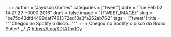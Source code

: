 
+++
author = "Jaydson Gomes"
categories = ["tweet"]
date = "Tue Feb 02 14:27:27 +0000 2016"
draft = false
image = "{TWEET_IMAGE}"
slug = "be75c43dfd4499daf7461372ed13a3fa262ab762"
tags = ["tweet"]
title = """Chegou no Spotify o disco..."""
+++
Chegou no Spotify o disco do Bruno Sutter! \,,/ ♫ https://t.co/KDlATnv1Gy
